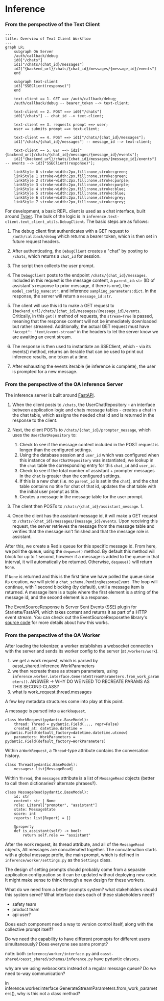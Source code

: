 # Inference

### From the perspective of the Text Client

```mermaid
---
title: Overview of Text Client Workflow
---
graph LR;
    subgraph OA Server
    /auth/callback/debug
    id0["/chats"]
    id1["/chats/{chat_id}/messages"]
    id2["{backend_url}/chats/{chat_id}/messages/{message_id}/events"]
    end

    subgraph text-client
    id3["SSEClient(response)"]
    end

    text-client == 1. GET ==> /auth/callback/debug;
    /auth/callback/debug -- bearer_token --> text-client;

    text-client == 2. POST ==> id0["/chats"]
    id0["/chats"] -- chat_id --> text-client;

    text-client == 3. requests prompt ==> user;
    user == submits prompt ==> text-client;

    text-client == 4. POST ==> id1["/chats/{chat_id}/messages"];
    id1["/chats/{chat_id}/messages"] -- message_id --> text-client;

    text-client == 5. GET ==> id2["{backend_url}/chats/{chat_id}/messages/{message_id}/events"];
    id2["{backend_url}/chats/{chat_id}/messages/{message_id}/events"] -- events --> id3["SSEClient(response)"];

    linkStyle 0 stroke-width:2px,fill:none,stroke:green;
    linkStyle 1 stroke-width:2px,fill:none,stroke:green;
    linkStyle 2 stroke-width:2px,fill:none,stroke:purple;
    linkStyle 3 stroke-width:2px,fill:none,stroke:purple;
    linkStyle 4 stroke-width:2px,fill:none,stroke:blue;
    linkStyle 5 stroke-width:2px,fill:none,stroke:blue;
    linkStyle 6 stroke-width:2px,fill:none,stroke:grey;
    linkStyle 7 stroke-width:2px,fill:none,stroke:grey;
```

For development, a basic REPL client is used as a chat interface, built around [Typer](https://typer.tiangolo.com/). The bulk of the logic is in `inference.text-client.text_client_utils.DebugClient`. The basic steps are as follows:

1. The debug client first authenticates with a GET request to `/auth/callback/debug`
which returns a bearer token, which is then set in future request headers.

2. After authenticating, the `DebugClient` creates a "chat" by posting to `/chats`, which returns a `chat_id` for session.

3. The script then collects the user prompt. 

4. The `DebugClient` posts to the endpoint `/chats/{chat_id}/messages`. Included in this request is the message content, a `parent_id:str` (ID of assistant's response to prior message, if there is one), the `model_config_name:str`, and inference `sampling_parameters:dict`. In the response, the server will return a `message_id:str`. 

5. The client will use this id to make a GET request to `{backend_url}/chats/{chat_id}/messages/{message_id}/events`.
Critically, in this `get()` method of requests, the `stream=True` is passed, meaning that the response content will not be immediately downloaded but rather streamed. Additionally, the actual GET request must have `"Accept": "text/event-stream"` in the headers to let 
the server know we are awaiting an event stream.

6. The response is then used to instantiate an SSEClient, which - via its events() method,
returns an iterable that can be used to print out inference results, one token at a time.

7. After exhausting the events iterable (ie inference is complete), the user is prompted for a new message.


### From the perspective of the OA Inference Server

The inference server is built around [FastAPI](https://fastapi.tiangolo.com/).

1. When the client posts to `/chats`, the UserChatRepository - an interface between application logic and chats message tables - creates a chat in the chat table, which assigns the needed chat id and is returned in the response to the client.

2. Next, the client POSTs to `/chats/{chat_id}/prompter_message`, which uses the `UserChatRepository` to:
    1. Check to see if the message content included in the POST request is longer than the configured settings.
    2. Using the database session and `user_id` which was configured when this instance of `UserChatRepository` was instantiated, we lookup in the `chat` table the 
    corresponding entry for this `chat_id` and `user_id`. 
    3. Check to see if the total number of assistant + prompter messages in the `chat`
    is greater than the configured settings.
    4. If this is a new chat (i.e. no `parent_id` is set in the `chat`), and the chat table contains no title for chat of that id, updates the chat table with the initial user prompt as title.
    5. Creates a message in the message table for the user prompt.

3. The client then POSTs to `/chats/{chat_id}/assistant_message`.
    1. 
    <!-- 3. Create a message in the message table with `state=inference.MessageState.pending` for the assistant's response.
    4. Add the id of the pending assistant's message to a redis queue.
    5. Return a `CreateMessageResponse` object (a Pydantic model), with the prompter message field and (pending) assistant message field. The client will get an assistant message id from this. -->

3. Once the client has the assistant message id, it will make a GET request to `/chats/{chat_id}/messages/{message_id}/events`. Upon receiving this request, the server retrieves the message from the message table and verifies that the message isn't finished and that the message role is assistant. 

After this, we create a Redis queue for this specific message id. From here, we poll the queue, using the `dequeue()` method. By default this method will block for up to 1 second, however if a message is added to the queue in that interval, it will automatically be returned. Otherwise, `dequeue()` will return `None`.

If `None` is returned and this is the first time we have polled the queue since its creation, we will yield a `chat_schema.PendingResponseEvent`. The loop will continue, with 1 second blocking (by default), until a message item is returned. A message item is a tuple where the first element is a string of the message id, and the second element is a response.

The EventSourceResponse is Server Sent Events (SSE) plugin for Starlette/FastAPI, which takes content and returns it as part of a HTTP event stream. You can check out the EventSourceResposethe library's [source code](https://github.com/sysid/sse-starlette/tree/master) for more details about how this works.

### From the perspective of the OA Worker

After loading the tokenizer, a worker establishes a websocket connection with the server and sends its worker config to the server (at `/workers/work`).

1. we get a work request, which is parsed by oasst_shared.inference.WorkParameters
2. we then recreate these as stream parameters, using `inference.worker.interface.GenerateStreamParameters.from_work_parameters()`. ANSWER -> WHY DO WE NEED TO RECREATE PARAMS AS THIS SECOND CLASS?
3. what is work_request.thread.messages

A few key metadata structures come into play at this point.

A message is parsed into a `WorkRequest`.
```
class WorkRequest(pydantic.BaseModel):
    thread: Thread = pydantic.Field(..., repr=False)
    created_at: datetime.datetime = pydantic.Field(default_factory=datetime.datetime.utcnow)
    parameters: WorkParameters = pydantic.Field(default_factory=WorkParameters)
```

Within a `WorkRequest`, a `Thread`-type attribute contains the conversation history.
```
class Thread(pydantic.BaseModel):
    messages: list[MessageRead]
```
Within `Thread`, the `messages` attribute is a list of `MessageRead` objects (better to call them dictionaries? alternate phrases?).
```
class MessageRead(pydantic.BaseModel):
    id: str
    content: str | None
    role: Literal["prompter", "assistant"]
    state: MessageState
    score: int
    reports: list[Report] = []

    @property
    def is_assistant(self) -> bool:
        return self.role == "assistant"
```
After the work request, its thread attribute, and all of the `MessageRead` objects,
All messages are concatenated together. The concatenation starts with a global message prefix,
the main prompt, which is defined in `inference/worker/settings.py` as the `Settings` class.

The design of setting prompts should probably come from a separate application configuration so it can be updated without deploying new code. It might make sense to think through a new design for these workers.

What do we need from a better prompts system? what stakeholders should this system serve? What interface 
does each of these stakeholders need?

- safety team
- product team
- api user?

Does each component need a way to version control itself, along with the collective prompt itself?

Do we need the capability to have different promopts for different users simultaneously? Does everyone see
same prompt?





note: both `inference/worker/interface.py` and `oasst-shared/oasst_shared/schemas/inference.py` have pydantic classes.


why are we using websockets instead of a regular message queue? Do we need to-way communication?

in inference.worker.interface.GenerateStreamParameters.from_work_parameters(), why is this not a class method?

